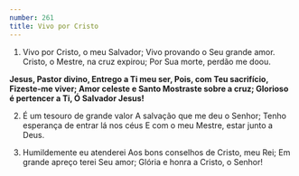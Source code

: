 ```yaml
---
number: 261
title: Vivo por Cristo
---
```


1. Vivo por Cristo, o meu Salvador;
  Vivo provando o Seu grande amor.
  Cristo, o Mestre, na cruz expirou;
  Por Sua morte, perdão me doou.

  __Jesus, Pastor divino,
  Entrego a Ti meu ser,
  Pois, com Teu sacrifício,
  Fizeste-me viver;
  Amor celeste e Santo
  Mostraste sobre a cruz;
  Glorioso é pertencer a Ti,
  Ó Salvador Jesus!__

2. É um tesouro de grande valor
  A salvação que me deu o Senhor;
  Tenho esperança de entrar lá nos céus
  E com o meu Mestre, estar junto a Deus.

3. Humildemente eu atenderei
  Aos bons conselhos de Cristo, meu Rei;
  Em grande apreço terei Seu amor;
  Glória e honra a Cristo, o Senhor!
